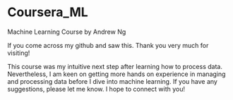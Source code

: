 # Coursera_ML
Machine Learning Course by Andrew Ng

If you come across my github and saw this. Thank you very much for visiting!

This course was my intuitive next step after learning how to process data. Nevertheless, I am keen on getting more hands on experience in managing and processing data before I dive into machine learning. If you have any suggestions, please let me know. I hope to connect with you! 
